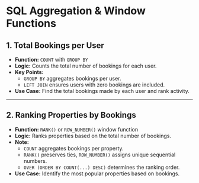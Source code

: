 # SQL Aggregation & Window Functions

## 1. Total Bookings per User
- **Function:** `COUNT` with `GROUP BY`
- **Logic:** Counts the total number of bookings for each user.
- **Key Points:**
  - `GROUP BY` aggregates bookings per user.
  - `LEFT JOIN` ensures users with zero bookings are included.
- **Use Case:** Find the total bookings made by each user and rank activity.

---

## 2. Ranking Properties by Bookings
- **Function:** `RANK()` or `ROW_NUMBER()` window function
- **Logic:** Ranks properties based on the total number of bookings.
- **Note:**
  - `COUNT` aggregates bookings per property.
  - `RANK()` preserves ties, `ROW_NUMBER()` assigns unique sequential numbers.
  - `OVER (ORDER BY COUNT(...) DESC)` determines the ranking order.
- **Use Case:** Identify the most popular properties based on bookings.

